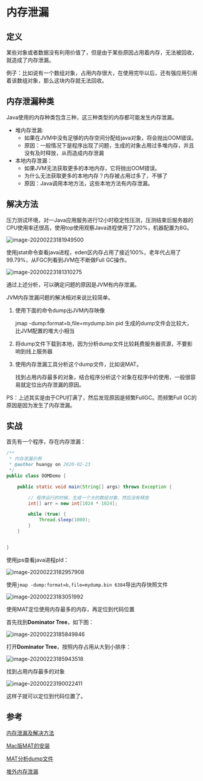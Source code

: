 # 内存泄漏



## 定义

某些对象或者数据没有利用价值了，但是由于某些原因占用着内存，无法被回收，就造成了内存泄漏。

例子：比如说有一个数组对象，占用内存很大，在使用完毕以后，还有强应用引用着该数组对象，那么这块内存就无法回收。





## 内存泄漏种类

Java使用的内存种类包含三种，这三种类型的内存都可能发生内存泄漏。

- 堆内存泄漏:
  - 如果在JVM中没有足够的内存空间分配给java对象，将会抛出OOM错误。
  - 原因：一般情况下是程序出现了问题，生成的对象占用过多堆内存，并且没有及时释放，从而造成内存泄漏
- 本地内存泄漏：
  - 如果JVM无法获取更多的本地内存，它将抛出OOM错误。
  - 为什么无法获取更多的本地内存？内存被占用过多了，不够了
  - 原因：Java调用本地方法，这些本地方法有内存泄漏。





## 解决方法



压力测试环境，对一Java应用服务进行12小时稳定性压测，压测结束后服务器的CPU使用率还很高，使用top使用观察Java进程使用了720%，机器配置为8G。

![image-20200223181949500](https://tva1.sinaimg.cn/large/0082zybpgy1gc6i7c8rkhj315c0e4tnj.jpg)



使用jstat命令查看java进程，eden区内存占用了接近100%，老年代占用了99.79%，从FGC列看到JVM在不断做Full GC操作。

![image-20200223181310275](https://tva1.sinaimg.cn/large/0082zybpgy1gc6i0glqqqj315i0b2gyy.jpg)

通过上述分析，可以确定问题的原因是JVM有内存泄漏。



JVM内存泄漏问题的解决相对来说比较简单。

1. 使用下面的命令dump出JVM内存映像

   jmap -dump:format=b,file=mydump.bin pid
   生成的dump文件会比较大，比JVM配置的堆大小相当

2. 将dump文件下载到本地，因为分析dump文件比较耗费服务器资源，不要影响到线上服务器

3. 使用内存泄漏工具分析这个dump文件，比如说MAT。

   找到占用内存最多的对象，结合程序分析这个对象在程序中的使用，一般很容易就定位出内存泄漏的原因。

   



PS：上述其实是由于CPU打满了，然后发现原因是频繁FullGC。而频繁Full GC的原因是因为发生了内存泄漏。











## 实战

首先有一个程序，存在内存泄漏：

```java
/**
 * 内存泄漏示例
 * @author huangy on 2020-02-23
 */
public class OOMDemo {

    public static void main(String[] args) throws Exception {

        // 程序运行的时候，生成一个大的数组对象，然后没有释放
        int[] arr = new int[1024 * 1024];

        while (true) {
            Thread.sleep(1000);
        }
    }


}
```



使用jps查看java进程pId：

![image-20200223182957908](https://tva1.sinaimg.cn/large/0082zybpgy1gc6ihvza1yj319e070dgs.jpg)



使用`jmap -dump:format=b,file=mydump.bin 6384`导出内存快照文件

![image-20200223183051992](https://tva1.sinaimg.cn/large/0082zybpgy1gc6iitn3kyj312603ot9e.jpg)



使用MAT定位使用内存最多的内存，再定位到代码位置

首先找到**Dominator Tree**，如下图：

![image-20200223185849846](https://tva1.sinaimg.cn/large/0082zybpgy1gc6jbx37n0j31kn0u07ec.jpg)

打开**Dominator Tree**，按照内存占用从大到小排序：

![image-20200223185943518](https://tva1.sinaimg.cn/large/0082zybpgy1gc6jcutdrlj31g20u0apb.jpg)

找到占用内存最多的对象

![image-20200223190022411](https://tva1.sinaimg.cn/large/0082zybpgy1gc6jdj7yvjj31d00u018k.jpg)

这样子就可以定位到代码位置了。













## 参考

[内存泄漏及解决方法](https://blog.51cto.com/12142907/2343854)

[Mac版MAT的安装](https://blog.csdn.net/mahl1990/article/details/79298616)

[MAT分析dump文件](https://www.cnblogs.com/duanxz/p/6046055.html)

[堆外内存泄漏](https://blog.csdn.net/hellozhxy/article/details/95203462)

